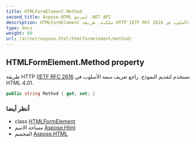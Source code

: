 ```yaml
---
title: HTMLFormElement.Method
second_title: Aspose.HTML لمرجع .NET API
description: HTMLFormElement ملكية. طريقة HTTP IETF RFC 2616 تستخدم لتقديم النموذج. راجع تعريف سمة الأسلوب في HTML 4.01.
type: docs
weight: 60
url: /ar/net/aspose.html/htmlformelement/method/
---
```

## HTMLFormElement.Method property

طريقة HTTP [[IETF RFC 2616](http://www.ietf.org/rfc/rfc2616.txt) تستخدم لتقديم النموذج. راجع تعريف سمة الأسلوب في HTML 4.01.

```csharp
public string Method { get; set; }
```

### أنظر أيضا

* class [HTMLFormElement](../)
* مساحة الاسم [Aspose.Html](../../htmlformelement/)
* المجسم [Aspose.HTML](../../../)


